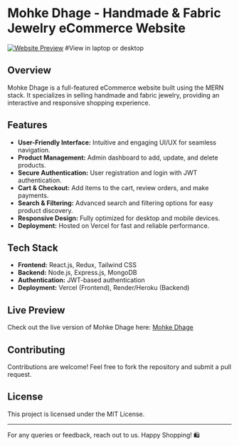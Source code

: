 # Mohke Dhage - Handmade & Fabric Jewelry eCommerce Website

[![Website Preview](https://mohkedhage.vercel.app/)](https://mohkedhage.vercel.app/)
#View in laptop or desktop 

## Overview
Mohke Dhage is a full-featured eCommerce website built using the MERN stack. It specializes in selling handmade and fabric jewelry, providing an interactive and responsive shopping experience.

## Features
- **User-Friendly Interface:** Intuitive and engaging UI/UX for seamless navigation.
- **Product Management:** Admin dashboard to add, update, and delete products.
- **Secure Authentication:** User registration and login with JWT authentication.
- **Cart & Checkout:** Add items to the cart, review orders, and make payments.
- **Search & Filtering:** Advanced search and filtering options for easy product discovery.
- **Responsive Design:** Fully optimized for desktop and mobile devices.
- **Deployment:** Hosted on Vercel for fast and reliable performance.

## Tech Stack
- **Frontend:** React.js, Redux, Tailwind CSS
- **Backend:** Node.js, Express.js, MongoDB
- **Authentication:** JWT-based authentication
- **Deployment:** Vercel (Frontend), Render/Heroku (Backend)

## Live Preview
Check out the live version of Mohke Dhage here: [Mohke Dhage](https://mohkedhage.vercel.app/)

## Contributing
Contributions are welcome! Feel free to fork the repository and submit a pull request.

## License
This project is licensed under the MIT License.

---

For any queries or feedback, reach out to us. Happy Shopping! 🛍️
